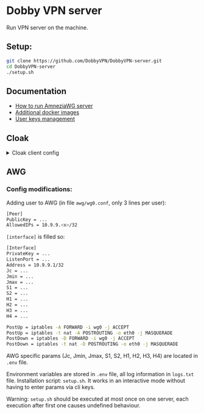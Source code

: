# Dobby VPN server

Run VPN server on the machine.

## Setup:

```bash
git clone https://github.com/DobbyVPN/DobbyVPN-server.git
cd DobbyVPN-server
./setup.sh
```

## Documentation

* [How to run AmneziaWG server](./docs/AWG_VPS_SERVER_RUN.md)
* [Additional docker images](./docs/DOCKER_IMAGES.md)
* [User keys management](./docs/USER_MANAGEMENT_SCRIPTS.md)

## Cloak

<details>
<summary>Cloak client config</summary>

  ```json
  {
    "Transport": "CDN",
    "ProxyMethod": "shadowsocks",
    "EncryptionMethod": "plain",
    "UID": "<your-UID-here>",
    "PublicKey": "<your-public-key-here>",
    "ServerName": "<your-server-name-here>",
    "NumConn": 8,
    "BrowserSig": "chrome",
    "StreamTimeout": 300,
    "RemoteHost": "<your-remote-host-here>",
    "RemotePort": "<your-remote-port-here>",
    "CDNWsUrlPath": "<your-cdn-ws-url-path-here>",
    "CDNOriginHost": "<your-cdn-origin-host-here>"
  }
  ```
  
  **ServerName** and **CDNWsUrlPath** have the same value, in particular, the domain name.

</details>

## AWG

### Config modifications:

Adding user to AWG (in file `awg/wg0.conf`, only 3 lines per user):

```bash
[Peer]
PublicKey = ...
AllowedIPs = 10.9.9.<x>/32
```

`[interface]` is filled so:

```bash
[Interface]
PrivateKey = ...
ListenPort = ...
Address = 10.9.9.1/32
Jc = ...
Jmin = ...
Jmax = ...
S1 = ...
S2 = ...
H1 = ...
H2 = ...
H3 = ...
H4 = ...

PostUp = iptables -A FORWARD -i wg0 -j ACCEPT
PostUp = iptables -t nat -A POSTROUTING -o eth0 -j MASQUERADE
PostDown = iptables -D FORWARD -i wg0 -j ACCEPT
PostDown = iptables -t nat -D POSTROUTING -o eth0 -j MASQUERADE
```

AWG specific params (Jc, Jmin, Jmax, S1, S2, H1, H2, H3, H4) are located in `.env` file.

Environment variables are stored in `.env` file, all log information in `logs.txt` file.
Installation script: `setup.sh`. It works in an interactive mode without having to enter params via cli keys.

Warning: `setup.sh` should be executed at most once on one server, each execution after first one causes undefined behaviour.

